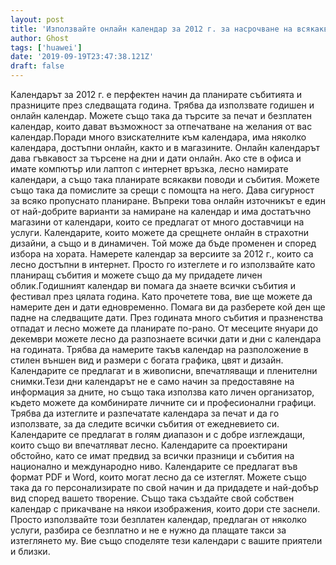 ```yaml
---
layout: post
title: 'Използвайте онлайн календар за 2012 г. за насрочване на всякакви събития'
author: Ghost
tags: ['huawei']
date: '2019-09-19T23:47:38.121Z'
draft: false
---
```


Календарът за 2012 г. е перфектен начин да планирате събитията и празниците през следващата година. Трябва да използвате годишен и онлайн календар. Можете също така да търсите за печат и безплатен календар, които дават възможност за отпечатване на желания от вас календар.Поради много взискателните към календара, има няколко календара, достъпни онлайн, както и в магазините. Онлайн календарът дава гъвкавост за търсене на дни и дати онлайн. Ако сте в офиса и имате компютър или лаптоп с интернет връзка, лесно намирате календари, а също така планирате всякакви поводи и събития. Можете също така да помислите за срещи с помощта на него. Дава сигурност за всяко пропуснато планиране. Въпреки това онлайн източникът е един от най-добрите варианти за намиране на календар и има достатъчно магазини от календари, които се предлагат от много доставчици на услуги. Календарите, които можете да срещнете онлайн в страхотни дизайни, а също и в динамичен. Той може да бъде променен и според избора на хората. Намерете календар за версиите за 2012 г., които са лесно достъпни в интернет. Просто го изтеглете и го използвайте като планиращ събития и можете също да му придадете личен облик.Годишният календар ви помага да знаете всички събития и фестивал през цялата година. Като прочетете това, вие ще можете да намерите ден и дати едновременно. Помага ви да разберете кой ден ще падне на следващите дати. През годината много събития и празненства отпадат и лесно можете да планирате по-рано. От месеците януари до декември можете лесно да разпознаете всички дати и дни с календара на годината. Трябва да намерите такъв календар на разположение в стилен външен вид и размери с богата графика, цвят и дизайн. Календарите се предлагат и в живописни, впечатляващи и пленителни снимки.Тези дни календарът не е само начин за предоставяне на информация за дните, но също така използва като личен организатор, където можете да комбинирате личните си и професионални графици. Трябва да изтеглите и разпечатате календара за печат и да го използвате, за да следите всички събития от ежедневието си. Календарите се предлагат в голям диапазон и с добре изглеждащи, които също ви впечатляват лесно. Календарите са проектирани обстойно, като се имат предвид за всички празници и събития на национално и международно ниво. Календарите се предлагат във формат PDF и Word, които могат лесно да се изтеглят. Можете също така да го персонализирате по свой начин и да придадете и най-добър вид според вашето творение. Също така създайте свой собствен календар с прикачване на някои изображения, които дори сте заснели. Просто използвайте този безплатен календар, предлаган от няколко услуги, разбира се безплатно и не е нужно да плащате такси за изтеглянето му. Вие също споделяте тези календари с вашите приятели и близки.
